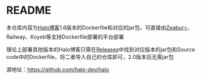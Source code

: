 # README

本仓库内容为[Halo博客](https://halo.run/)1.6版本的Dockerfile和对应的jar包，可直接由[Zeabur⭐](https://zeabur.com/zh-CN)、Railway、Koyeb等支持Dockerfile部署的平台部署

理论上部署其他版本的Halo博客只需在[Releases](https://github.com/halo-dev/halo/releases)中找到对应版本的jar包和Source code中的Dockerfile，将二者导入自己的仓库即可，2.0版本后无需jar包

源地址：https://github.com/halo-dev/halo


